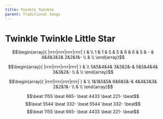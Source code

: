 ```yaml
---
title: Twinkle Twinkle
parent: Traditional Songs
---
```


# Twinkle Twinkle Little Star

$$\begin{array}{ |rrrr|rrrr|rrrr|rrrr| } & \\ 
1 & 1 & 5 & 5 &
6 & 6 & 5 & - &
4&4&3&3&
2&2&1&-
\\ & \\ \end{array}$$

$$\begin{array}{ |rrrr|rrrr|rrrr|rrrr| } & \\ 
5&5&4&4&
3&3&2&-&
5&5&4&4&
3&3&2&- \\
& \\ \end{array}$$

$$\begin{array}{ |rrrr|rrrr|rrrr|rrrr| } & \\ 
1&1&5&5&
6&6&5&-&
4&4&3&3&
2&2&1&- \\
& \\ \end{array}$$


$$\beat 1155 \beat 665- \beat 4433 \beat 221- \beat$$
$$\beat 5544 \beat 332- \beat 5544 \beat 332- \beat$$
$$\beat 1155 \beat 665- \beat 4433 \beat 221- \beat$$
